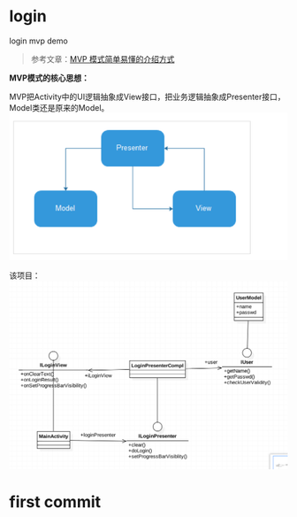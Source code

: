 # login
login mvp demo

> 参考文章：[MVP 模式简单易懂的介绍方式](http://kaedea.com/2015/10/11/android-mvp-pattern/)

**MVP模式的核心思想：**

MVP把Activity中的UI逻辑抽象成View接口，把业务逻辑抽象成Presenter接口，Model类还是原来的Model。
![MVP](./doc/mvp.png)

该项目：
![mvp_login_demo](./doc/mvp_login_demo.png)

# first commit